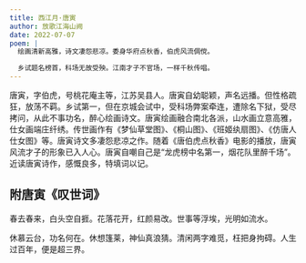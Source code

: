 ```yaml
---
title: 西江月·唐寅
author: 放歌江海山阙
date: 2022-07-07
poem: |
  绘画清新高雅，诗文凄怨悲凉。委身华府点秋香，伯虎风流倜傥。

  乡试题名榜首，科场无故受殃。江南才子不官场，一样千秋传唱。
---
```


唐寅，字伯虎，号桃花庵主等，江苏吴县人。唐寅自幼聪颖，声名远播。但性格疏狂，放荡不羁。乡试第一，但在京城会试中，受科场弊案牵连，遭除名下狱，受尽拷问，从此不事功名，醉心绘画诗文。唐寅绘画融合南北各派，山水画立意高雅，仕女画端庄纤绣。传世画作有《梦仙草堂图》、《桐山图》、《班姬纨扇图》、《仿唐人仕女图》等。唐寅诗文多凄怨悲凉之作。随着《唐伯虎点秋香》电影的播放，唐寅风流才子的形象已入人心。唐寅自嘲自己是“龙虎榜中名第一，烟花队里醉千场”。近读唐寅诗作，感慨良多，特填词以记。

## 附唐寅《叹世词》

春去春来，白头空自捱。花落花开，红颜易改。世事等浮埃，光明如流水。

休慕云台，功名何在。休想篷莱，神仙真浪猜。清闲两字难觅，枉把身拘碍。人生过百年，便是超三界。
